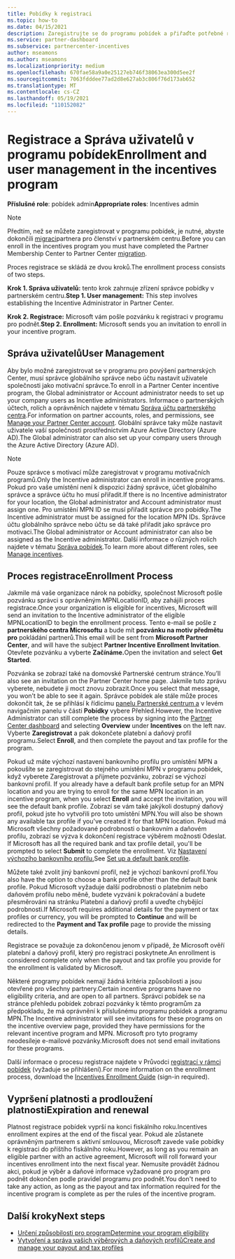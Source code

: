 ```yaml
---
title: Pobídky k registraci
ms.topic: how-to
ms.date: 04/15/2021
description: Zaregistrujte se do programu pobídek a přiřaďte potřebné role pro správu uživatelů. Tento článek popisuje proces registrace.
ms.service: partner-dashboard
ms.subservice: partnercenter-incentives
author: mseamons
ms.author: mseamons
ms.localizationpriority: medium
ms.openlocfilehash: 670fae58a9a0e25127eb746f38063ea300d5ee2f
ms.sourcegitcommit: 7063fdddee77ad2d8e627ab3c806f76d173ab652
ms.translationtype: MT
ms.contentlocale: cs-CZ
ms.lasthandoff: 05/19/2021
ms.locfileid: "110152082"
---
```

# <a name="enrollment-and-user-management-in-the-incentives-program"></a><span data-ttu-id="dbaca-104">Registrace a Správa uživatelů v programu pobídek</span><span class="sxs-lookup"><span data-stu-id="dbaca-104">Enrollment and user management in the incentives program</span></span>

<span data-ttu-id="dbaca-105">**Příslušné role**: pobídek admin</span><span class="sxs-lookup"><span data-stu-id="dbaca-105">**Appropriate roles**: Incentives admin</span></span>

>[!NOTE]
><span data-ttu-id="dbaca-106">Předtím, než se můžete zaregistrovat v programu pobídek, je nutné, abyste dokončili [migraci](prepare-pmc-pc-migration.md)partnera pro členství v partnerském centru.</span><span class="sxs-lookup"><span data-stu-id="dbaca-106">Before you can enroll in the incentives program you must have completed the Partner Membership Center to Partner Center [migration](prepare-pmc-pc-migration.md).</span></span>

<span data-ttu-id="dbaca-107">Proces registrace se skládá ze dvou kroků.</span><span class="sxs-lookup"><span data-stu-id="dbaca-107">The enrollment process consists of two steps.</span></span>

<span data-ttu-id="dbaca-108">**Krok 1. Správa uživatelů:** tento krok zahrnuje zřízení správce pobídky v partnerském centru.</span><span class="sxs-lookup"><span data-stu-id="dbaca-108">**Step 1. User management:** This step involves establishing the Incentive Administrator in Partner Center.</span></span>

<span data-ttu-id="dbaca-109">**Krok 2. Registrace:** Microsoft vám pošle pozvánku k registraci v programu pro podnět.</span><span class="sxs-lookup"><span data-stu-id="dbaca-109">**Step 2. Enrollment:** Microsoft sends you an invitation to enroll in your incentive program.</span></span>

## <a name="user-management"></a><span data-ttu-id="dbaca-110">Správa uživatelů</span><span class="sxs-lookup"><span data-stu-id="dbaca-110">User Management</span></span>

<span data-ttu-id="dbaca-111">Aby bylo možné zaregistrovat se v programu pro povýšení partnerských Center, musí správce globálního správce nebo účtu nastavit uživatele společnosti jako motivační správce.</span><span class="sxs-lookup"><span data-stu-id="dbaca-111">To enroll in a Partner Center incentive program, the Global administrator or Account administrator needs to set up your company users as Incentive administrators.</span></span> <span data-ttu-id="dbaca-112">Informace o partnerských účtech, rolích a oprávněních najdete v tématu [Správa účtu partnerského centra](partner-center-account-setup.md).</span><span class="sxs-lookup"><span data-stu-id="dbaca-112">For information on partner accounts, roles, and permissions, see [Manage your Partner Center account](partner-center-account-setup.md).</span></span> <span data-ttu-id="dbaca-113">Globální správce taky může nastavit uživatele vaší společnosti prostřednictvím Azure Active Directory (Azure AD).</span><span class="sxs-lookup"><span data-stu-id="dbaca-113">The Global administrator can also set up your company users through the Azure Active Directory (Azure AD).</span></span>

>[!NOTE]
><span data-ttu-id="dbaca-114">Pouze správce s motivací může zaregistrovat v programu motivačních programů.</span><span class="sxs-lookup"><span data-stu-id="dbaca-114">Only the Incentive administrator can enroll in incentive programs.</span></span> <span data-ttu-id="dbaca-115">Pokud pro vaše umístění není k dispozici žádný správce, účet globálního správce a správce účtu ho musí přiřadit.</span><span class="sxs-lookup"><span data-stu-id="dbaca-115">If there is no Incentive administrator for your location, the Global administrator and Account administrator must assign one.</span></span> <span data-ttu-id="dbaca-116">Pro umístění MPN ID se musí přiřadit správce pro pobídky.</span><span class="sxs-lookup"><span data-stu-id="dbaca-116">The Incentive administrator must be assigned for the location MPN IDs.</span></span> <span data-ttu-id="dbaca-117">Správce účtu globálního správce nebo účtu se dá také přiřadit jako správce pro motivaci.</span><span class="sxs-lookup"><span data-stu-id="dbaca-117">The Global administrator or Account administrator can also be assigned as the Incentive administrator.</span></span> <span data-ttu-id="dbaca-118">Další informace o různých rolích najdete v tématu [Správa pobídek](permissions-overview.md#manage-incentives).</span><span class="sxs-lookup"><span data-stu-id="dbaca-118">To learn more about different roles, see [Manage incentives](permissions-overview.md#manage-incentives).</span></span>

## <a name="enrollment-process"></a><span data-ttu-id="dbaca-119">Proces registrace</span><span class="sxs-lookup"><span data-stu-id="dbaca-119">Enrollment Process</span></span>

<span data-ttu-id="dbaca-120">Jakmile má vaše organizace nárok na pobídky, společnost Microsoft pošle pozvánku správci s oprávněným MPNLocationID, aby zahájili proces registrace.</span><span class="sxs-lookup"><span data-stu-id="dbaca-120">Once your organization is eligible for incentives, Microsoft will send an invitation to the Incentive administrator of the eligible MPNLocationID to begin the enrollment process.</span></span> <span data-ttu-id="dbaca-121">Tento e-mail se pošle z **partnerského centra Microsoftu** a bude mít **pozvánku na motiv předmětu pro** pokládání partnerů.</span><span class="sxs-lookup"><span data-stu-id="dbaca-121">This email will be sent from **Microsoft Partner Center**, and will have the subject **Partner Incentive Enrollment Invitation**.</span></span> <span data-ttu-id="dbaca-122">Otevřete pozvánku a vyberte **Začínáme.**</span><span class="sxs-lookup"><span data-stu-id="dbaca-122">Open the invitation and select **Get Started**.</span></span>

<span data-ttu-id="dbaca-123">Pozvánka se zobrazí také na domovské Partnerské centrum stránce.</span><span class="sxs-lookup"><span data-stu-id="dbaca-123">You’ll also see an invitation on the Partner Center home page.</span></span> <span data-ttu-id="dbaca-124">Jakmile tuto zprávu vyberete, nebudete ji moct znovu zobrazit.</span><span class="sxs-lookup"><span data-stu-id="dbaca-124">Once you select that message, you won’t be able to see it again.</span></span> <span data-ttu-id="dbaca-125">Správce pobídek ale stále může proces dokončit tak, že  se přihlásí k řídicímu [panelu Partnerské centrum a](https://partner.microsoft.com/dashboard/) v levém navigačním panelu v části **Pobídky** vybere Přehled.</span><span class="sxs-lookup"><span data-stu-id="dbaca-125">However, the Incentive Administrator can still complete the process by signing into the [Partner Center dashboard](https://partner.microsoft.com/dashboard/) and selecting **Overview** under **Incentives** on the left nav.</span></span> <span data-ttu-id="dbaca-126">Vyberte **Zaregistrovat** a pak dokončete platební a daňový profil programu.</span><span class="sxs-lookup"><span data-stu-id="dbaca-126">Select **Enroll**, and then complete the payout and tax profile for the program.</span></span>

<span data-ttu-id="dbaca-127">Pokud už máte výchozí nastavení bankovního profilu pro umístění MPN a pokoušíte se zaregistrovat do stejného umístění MPN v programu pobídek, když vyberete Zaregistrovat a přijmete pozvánku, zobrazí se výchozí bankovní profil. </span><span class="sxs-lookup"><span data-stu-id="dbaca-127">If you already have a default bank profile setup for an MPN location and you are trying to enroll for the same MPN location in an incentive program, when you select **Enroll** and accept the invitation, you will see the default bank profile.</span></span> <span data-ttu-id="dbaca-128">Zobrazí se vám také jakýkoli dostupný daňový profil, pokud jste ho vytvořili pro toto umístění MPN.</span><span class="sxs-lookup"><span data-stu-id="dbaca-128">You will also be shown any available tax profile if you've created it for that MPN location.</span></span> <span data-ttu-id="dbaca-129">Pokud má Microsoft všechny požadované podrobnosti o bankovním a daňovém profilu, zobrazí se výzva k dokončení registrace výběrem možnosti Odeslat. </span><span class="sxs-lookup"><span data-stu-id="dbaca-129">If Microsoft has all the required bank and tax profile detail, you'll be prompted to select **Submit** to complete the enrollment.</span></span> <span data-ttu-id="dbaca-130">Viz [Nastavení výchozího bankovního profilu.](incentives-create-and-manage-your-payout-and-tax-profiles.md#set-up-a-default-bank-profile)</span><span class="sxs-lookup"><span data-stu-id="dbaca-130">See [Set up a default bank profile](incentives-create-and-manage-your-payout-and-tax-profiles.md#set-up-a-default-bank-profile).</span></span>

<span data-ttu-id="dbaca-131">Můžete také zvolit jiný bankovní profil, než je výchozí bankovní profil.</span><span class="sxs-lookup"><span data-stu-id="dbaca-131">You also have the option to choose a bank profile other than the default bank profile.</span></span> <span data-ttu-id="dbaca-132">Pokud Microsoft vyžaduje další podrobnosti o platebním nebo daňovém profilu  nebo měně, budete  vyzváni k pokračování a budete přesměrováni na stránku Platební a daňový profil a uveďte chybějící podrobnosti.</span><span class="sxs-lookup"><span data-stu-id="dbaca-132">If Microsoft requires additional details for the payment or tax profiles or currency, you will be prompted to **Continue** and will be redirected to the **Payment and Tax profile** page to provide the missing details.</span></span> 

<span data-ttu-id="dbaca-133">Registrace se považuje za dokončenou jenom v případě, že Microsoft ověří platební a daňový profil, který pro registraci poskytnete.</span><span class="sxs-lookup"><span data-stu-id="dbaca-133">An enrollment is considered complete only when the payout and tax profile you provide for the enrollment is validated by Microsoft.</span></span>

<span data-ttu-id="dbaca-134">Některé programy pobídek nemají žádná kritéria způsobilosti a jsou otevřené pro všechny partnery.</span><span class="sxs-lookup"><span data-stu-id="dbaca-134">Certain incentive programs have no eligibility criteria, and are open to all partners.</span></span> <span data-ttu-id="dbaca-135">Správci pobídek se na stránce přehledu pobídek zobrazí pozvánky k těmto programům za předpokladu, že má oprávnění k příslušnému programu pobídek a programu MPN.</span><span class="sxs-lookup"><span data-stu-id="dbaca-135">The Incentive administrator will see invitations for these programs on the incentive overview page, provided they have permissions for the relevant incentive program and MPN.</span></span> <span data-ttu-id="dbaca-136">Microsoft pro tyto programy neodesíleje e-mailové pozvánky.</span><span class="sxs-lookup"><span data-stu-id="dbaca-136">Microsoft does not send email invitations for these programs.</span></span>

<span data-ttu-id="dbaca-137">Další informace o procesu registrace najdete v Průvodci [registrací v rámci pobídek](https://partner.microsoft.com/resources/detail/partner-center-incentives-enrollment-pdf) (vyžaduje se přihlášení).</span><span class="sxs-lookup"><span data-stu-id="dbaca-137">For more information on the enrollment process, download the [Incentives Enrollment Guide](https://partner.microsoft.com/resources/detail/partner-center-incentives-enrollment-pdf) (sign-in required).</span></span>

## <a name="expiration-and-renewal"></a><span data-ttu-id="dbaca-138">Vypršení platnosti a prodloužení platnosti</span><span class="sxs-lookup"><span data-stu-id="dbaca-138">Expiration and renewal</span></span>

<span data-ttu-id="dbaca-139">Platnost registrace pobídek vyprší na konci fiskálního roku.</span><span class="sxs-lookup"><span data-stu-id="dbaca-139">Incentives enrollment expires at the end of the fiscal year.</span></span> <span data-ttu-id="dbaca-140">Pokud ale zůstanete oprávněným partnerem s aktivní smlouvou, Microsoft zavede vaše pobídky k registraci do příštího fiskálního roku.</span><span class="sxs-lookup"><span data-stu-id="dbaca-140">However, as long as you remain an eligible partner with an active agreement, Microsoft will roll forward your incentives enrollment into the next fiscal year.</span></span> <span data-ttu-id="dbaca-141">Nemusíte provádět žádnou akci, pokud je výběr a daňové informace vyžadované pro program pro podnět dokončen podle pravidel programu pro podnět.</span><span class="sxs-lookup"><span data-stu-id="dbaca-141">You don't need to take any action, as long as the payout and tax information required for the incentive program is complete as per the rules of the incentive program.</span></span>

## <a name="next-steps"></a><span data-ttu-id="dbaca-142">Další kroky</span><span class="sxs-lookup"><span data-stu-id="dbaca-142">Next steps</span></span>

- [<span data-ttu-id="dbaca-143">Určení způsobilosti pro program</span><span class="sxs-lookup"><span data-stu-id="dbaca-143">Determine your program eligibility</span></span>](incentives-determined-your-program-eligibility.md)
- [<span data-ttu-id="dbaca-144">Vytvoření a správa vašich výběrových a daňových profilů</span><span class="sxs-lookup"><span data-stu-id="dbaca-144">Create and manage your payout and tax profiles</span></span>](incentives-create-and-manage-your-payout-and-tax-profiles.md)

